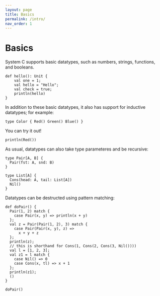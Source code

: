 ```yaml
---
layout: page
title: Basics
permalink: /intro/
nav_order: 1
---
```


# Basics
System C supports basic datatypes, such as numbers, strings, functions, and booleans.
```effekt
def hello(): Unit {
    val one = 1;
    val hello = "Hello";
    val check = true;
    println(hello)
}
```

In addition to these basic datatypes, it also has support for inductive
datatypes; for example:
```effekt
type Color { Red() Green() Blue() }
```

You can try it out!
```effekt:repl
println(Red())
```

As usual, datatypes can also take type parameteres and be recursive:
```effekt
type Pair[A, B] {
  Pair(fst: A, snd: B)
}

type List[A] {
  Cons(head: A, tail: List[A])
  Nil()
}
```

Datatypes can be destructed using pattern matching:
```effekt
def doPair() {
  Pair(1, 2) match {
    case Pair(x, y) => println(x + y)
  };
  val z = Pair(Pair(1, 2), 3) match {
    case Pair(Pair(x, y), z) =>
      x + y + z
  };
  println(z);
  // this is shorthand for Cons(1, Cons(2, Cons(3, Nil())))
  val l = [1, 2, 3];
  val z1 = l match {
    case Nil() => 0
    case Cons(x, tl) => x + 1
  };
  println(z1);
  ()
}
```

```effekt:repl
doPair()
```